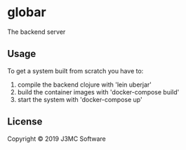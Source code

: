 # globar

The backend server 

## Usage

To get a system built from scratch you have to:
1. compile the backend clojure with 'lein uberjar'
2. build the container images with 'docker-compose build'
3. start the system with 'docker-compose up'

## License

Copyright © 2019 J3MC Software

